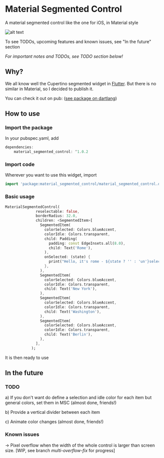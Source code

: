 # Material Segmented Control

A material segmented control like the one for iOS, in Material style

![alt text](https://github.com/beagle-barks/material_segmented_control/blob/master/images/msc_100.jpg "Preview")

To see TODOs, upcoming features and known issues, see "In the future" section


*For important notes and TODOs, see TODO section below!*


## Why?

We all know well the Cupertino segmented widget in [Flutter](https://flutter.dev).
But there is no similar in Material, so I decided to publish it.

You can check it out on pub:
([see package on dartlang](http://pub.dartlang.org/packages/material_segmented_control))


## How to use


### Import the package

In your pubspec.yaml, add

```dart
dependencies: 
    material_segmented_control: ^1.0.2
```


### Import code

Wherever you want to use this widget, import

```dart
import 'package:material_segmented_control/material_segmented_control.dart';
```


### Basic usage

```dart
MaterialSegmentedControl(
              reselectable: false,
              borderRadius: 32.0,
              children: <SegmentedItem>[
                SegmentedItem(
                  colorSelected: Colors.blueAccent,
                  colorIdle: Colors.transparent,
                  child: Padding(
                    padding: const EdgeInsets.all(8.0),
                    child: Text('Rome'),
                  ),
                  onSelected: (state) {
                    print("Hello, it's rome - ${state ? '' : 'un'}selected");
                  },
                ),
                SegmentedItem(
                  colorSelected: Colors.blueAccent,
                  colorIdle: Colors.transparent,
                  child: Text('New York'),
                ),
                SegmentedItem(
                  colorSelected: Colors.blueAccent,
                  colorIdle: Colors.transparent,
                  child: Text('Washington'),
                ),
                SegmentedItem(
                  colorSelected: Colors.blueAccent,
                  colorIdle: Colors.transparent,
                  child: Text('Berlin'),
                ),
              ],
            );
```

It is then ready to use

## In the future

### TODO

a) If you don't want do define a selection and idle color for each item but general colors, set them in MSC (almost done, friends!)

b) Provide a vertical divider between each item

c) Animate color changes (almost done, friends!)

### Known issues

-> Pixel overflow when the width of the whole control is larger than screen size. [WIP, see branch *multi-overflow-fix* for progress]

